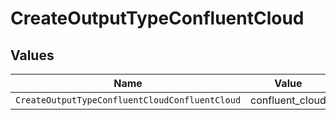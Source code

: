 # CreateOutputTypeConfluentCloud


## Values

| Name                                           | Value                                          |
| ---------------------------------------------- | ---------------------------------------------- |
| `CreateOutputTypeConfluentCloudConfluentCloud` | confluent_cloud                                |